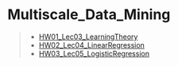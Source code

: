 # Multiscale_Data_Mining

>  - [HW01_Lec03_LearningTheory](HW01_Lec03.html)<br/>
>  - [HW02_Lec04_LinearRegression](HW02_Lec04_LinearRegression.html)<br/>
>  - [HW03_Lec05_LogisticRegression](HW03_Lec05_LogisticRegression.html)<br/>
